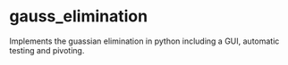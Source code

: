 # gauss_elimination
Implements the guassian elimination in python including a GUI, automatic testing and pivoting.
